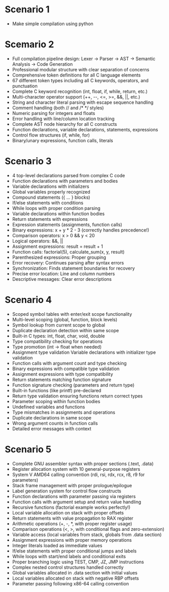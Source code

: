 # Scenario 1

- Make simple compilation using python

# Scemario 2

- Full compilation pipeline design: Lexer → Parser → AST → Semantic Analysis → Code Generation
- Professional modular structure with clear separation of concerns
- Comprehensive token definitions for all C language elements
- 67 different token types including all C keywords, operators, and punctuation
- Complete C keyword recognition (int, float, if, while, return, etc.)
- Multi-character operator support (++, --, <=, >=, &&, ||, etc.)
- String and character literal parsing with escape sequence handling
- Comment handling (both // and /* */ styles)
- Numeric parsing for integers and floats
- Error handling with line/column location tracking
- Complete AST node hierarchy for all C constructs
- Function declarations, variable declarations, statements, expressions
- Control flow structures (if, while, for)
- Binary/unary expressions, function calls, literals

# Scenario 3

- 4 top-level declarations parsed from complex C code
- Function declarations with parameters and bodies
- Variable declarations with initializers
- Global variables properly recognized
- Compound statements ({ ... } blocks)
- If/else statements with conditions
- While loops with proper condition parsing
- Variable declarations within function bodies
- Return statements with expressions
- Expression statements (assignments, function calls)
- Binary expressions: x + y * 2 - 3 (correctly handles precedence!)
- Comparison operators: x > 0 && y < 20
- Logical operators: &&, ||
- Assignment expressions: result = result + 1
- Function calls: factorial(5), calculate_sum(x, y, result)
- Parenthesized expressions: Proper grouping
- Error recovery: Continues parsing after syntax errors
- Synchronization: Finds statement boundaries for recovery
- Precise error location: Line and column numbers
- Descriptive messages: Clear error descriptions

# Scenario 4

- Scoped symbol tables with enter/exit scope functionality
- Multi-level scoping (global, function, block levels)
- Symbol lookup from current scope to global
- Duplicate declaration detection within same scope
- Built-in C types: int, float, char, void, double
- Type compatibility checking for operations
- Type promotion (int → float when needed)
- Assignment type validation
 Variable declarations with initializer type validation
- Function calls with argument count and type checking
- Binary expressions with compatible type validation
- Assignment expressions with type compatibility
- Return statements matching function signature
- Function signature checking (parameters and return type)
- Built-in functions (like printf) pre-declared
- Return type validation ensuring functions return correct types
- Parameter scoping within function bodies
- Undefined variables and functions
- Type mismatches in assignments and operations
- Duplicate declarations in same scope
- Wrong argument counts in function calls
- Detailed error messages with context

# Scenario 5

- Complete GNU assembler syntax with proper sections (.text, .data)
- Register allocation system with 10 general-purpose registers
- System V AMD64 calling convention (rdi, rsi, rdx, rcx, r8, r9 for parameters)
- Stack frame management with proper prologue/epilogue
- Label generation system for control flow constructs
- Function declarations with parameter passing via registers
- Function calls with argument setup and return value handling
- Recursive functions (factorial example works perfectly!)
- Local variable allocation on stack with proper offsets
- Return statements with value propagation to RAX register
- Arithmetic operations (+, -, *, with proper register usage)
- Comparison operations (<, >, with conditional flags and zero-extension)
- Variable access (local variables from stack, globals from .data section)
- Assignment expressions with proper memory operations
- Integer literals loaded as immediate values
- If/else statements with proper conditional jumps and labels
- While loops with start/end labels and conditional exits
- Proper branching logic using TEST, CMP, JZ, JMP instructions
- Complex nested control structures handled correctly
- Global variables allocated in .data section with initial values
- Local variables allocated on stack with negative RBP offsets
- Parameter passing following x86-64 calling convention